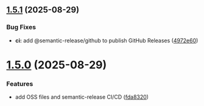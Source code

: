 ## [1.5.1](https://github.com/gabros20/vsix-downloader/compare/v1.5.0...v1.5.1) (2025-08-29)

### Bug Fixes

- **ci:** add @semantic-release/github to publish GitHub Releases ([4972e60](https://github.com/gabros20/vsix-downloader/commit/4972e60c7e0586534125ec833fbf5f04e5f4158f))

# [1.5.0](https://github.com/gabros20/vsix-downloader/compare/v1.4.1...v1.5.0) (2025-08-29)

### Features

- add OSS files and semantic-release CI/CD ([fda8320](https://github.com/gabros20/vsix-downloader/commit/fda8320c1d8335b85868e9a8eb2ea2ca0c4447ec))
